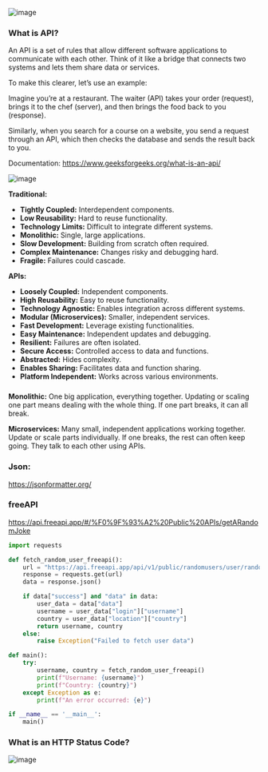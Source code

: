 
![image](https://github.com/user-attachments/assets/436ea6e7-e0a7-4916-8f52-0d6763817b4f)

### What is API?

An API is a set of rules that allow different software applications to communicate with each other. 
Think of it like a bridge that connects two systems and lets them share data or services.

To make this clearer, let’s use an example:


Imagine you’re at a restaurant. The waiter (API) takes your order (request), brings it to the chef (server), and then brings the food back to you (response).

Similarly, when you search for a course on a website, you send a request through an API, which then checks the database and sends the result back to you.

Documentation:
https://www.geeksforgeeks.org/what-is-an-api/



![image](https://github.com/user-attachments/assets/fcac4453-8db6-4559-8998-9fb3c09dbee2)



**Traditional:**

* **Tightly Coupled:** Interdependent components.
* **Low Reusability:** Hard to reuse functionality.
* **Technology Limits:** Difficult to integrate different systems.
* **Monolithic:** Single, large applications.
* **Slow Development:** Building from scratch often required.
* **Complex Maintenance:** Changes risky and debugging hard.
* **Fragile:** Failures could cascade.

**APIs:**

* **Loosely Coupled:** Independent components.
* **High Reusability:** Easy to reuse functionality.
* **Technology Agnostic:** Enables integration across different systems.
* **Modular (Microservices):** Smaller, independent services.
* **Fast Development:** Leverage existing functionalities.
* **Easy Maintenance:** Independent updates and debugging.
* **Resilient:** Failures are often isolated.
* **Secure Access:** Controlled access to data and functions.
* **Abstracted:** Hides complexity.
* **Enables Sharing:** Facilitates data and function sharing.
* **Platform Independent:** Works across various environments.
  
### 
**Monolithic:** One big application, everything together. Updating or scaling one part means dealing with the whole thing. If one part breaks, it can all break.

**Microservices:** Many small, independent applications working together. Update or scale parts individually. If one breaks, the rest can often keep going. They talk to each other using APIs.


### Json:
https://jsonformatter.org/

### freeAPI

https://api.freeapi.app/#/%F0%9F%93%A2%20Public%20APIs/getARandomJoke


```python
import requests

def fetch_random_user_freeapi():
    url = "https://api.freeapi.app/api/v1/public/randomusers/user/random"
    response = requests.get(url)
    data = response.json()

    if data["success"] and "data" in data:
        user_data = data["data"]
        username = user_data["login"]["username"]
        country = user_data["location"]["country"]
        return username, country
    else:
        raise Exception("Failed to fetch user data")

def main():
    try:
        username, country = fetch_random_user_freeapi()
        print(f"Username: {username}")
        print(f"Country: {country}")
    except Exception as e:
        print(f"An error occurred: {e}")

if __name__ == '__main__':
    main()
```


### What is an HTTP Status Code?

![image](https://github.com/user-attachments/assets/ea60aa79-6686-48b0-86aa-8279ef32541e)
